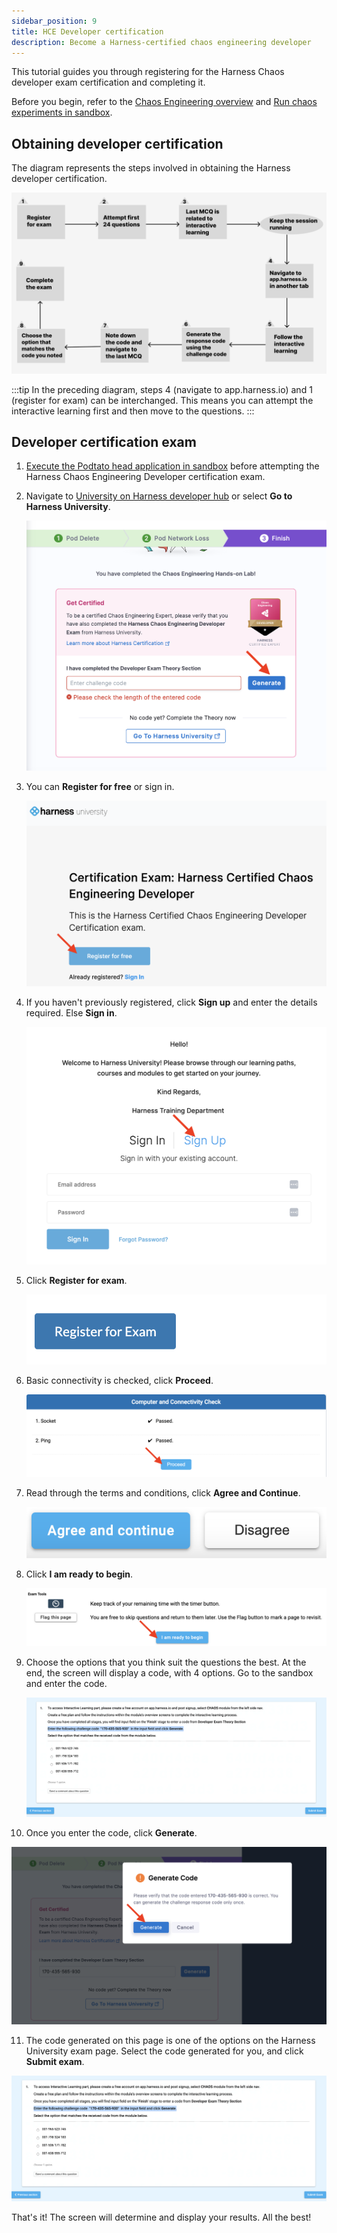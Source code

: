 ```yaml
---
sidebar_position: 9
title: HCE Developer certification
description: Become a Harness-certified chaos engineering developer
---
```


This tutorial guides you through registering for the Harness Chaos developer exam certification and completing it.

Before you begin, refer to the [Chaos Engineering overview](/docs/chaos-engineering/get-started/onboarding/hce-onboarding.md) and [Run chaos experiments in sandbox](/docs/chaos-engineering/certifications/run-experiments-in-sandbox.md).

## Obtaining developer certification

The diagram represents the steps involved in obtaining the Harness developer certification.

![diagram](./static/dev-cert/exam-flowchart.png)

:::tip
In the preceding diagram, steps 4 (navigate to app.harness.io) and 1 (register for exam) can be interchanged. This means you can attempt the interactive learning first and then move to the questions.
:::

## Developer certification exam

1. [Execute the Podtato head application in sandbox](/docs/chaos-engineering/certifications/run-experiments-in-sandbox.md) before attempting the Harness Chaos Engineering Developer certification exam.

2. Navigate to [University on Harness developer hub](https://developer.harness.io/university/chaos-engineering?lvl=developer) or select **Go to Harness University**.

   ![finish](./static/dev-cert/finish.png)

3. You can **Register for free** or sign in.

   ![register](./static/dev-cert/harness-uni.png)

4. If you haven't previously registered, click **Sign up** and enter the details required. Else **Sign in**.

   ![sign in](./static/dev-cert/sign-up-exam.png)

5. Click **Register for exam**.

   ![sign in](./static/dev-cert/register-for-exam.png)

6. Basic connectivity is checked, click **Proceed**.

   ![proceed](./static/dev-cert/proceed.png)

7. Read through the terms and conditions, click **Agree and Continue**.

   ![agree](./static/dev-cert/agree-continue.png)

8. Click **I am ready to begin**.

   ![ready](./static/dev-cert/begin.png)

9. Choose the options that you think suit the questions the best. At the end, the screen will display a code, with 4 options. Go to the sandbox and enter the code.

   ![enter code](./static/dev-cert/enter-code.png)

10. Once you enter the code, click **Generate**.

   ![generate code](./static/dev-cert/generate-code.png)

11. The code generated on this page is one of the options on the Harness University exam page. Select the code generated for you, and click **Submit exam**.

  ![enter code](./static/dev-cert/enter-code.png)

That's it! The screen will determine and display your results. All the best!
